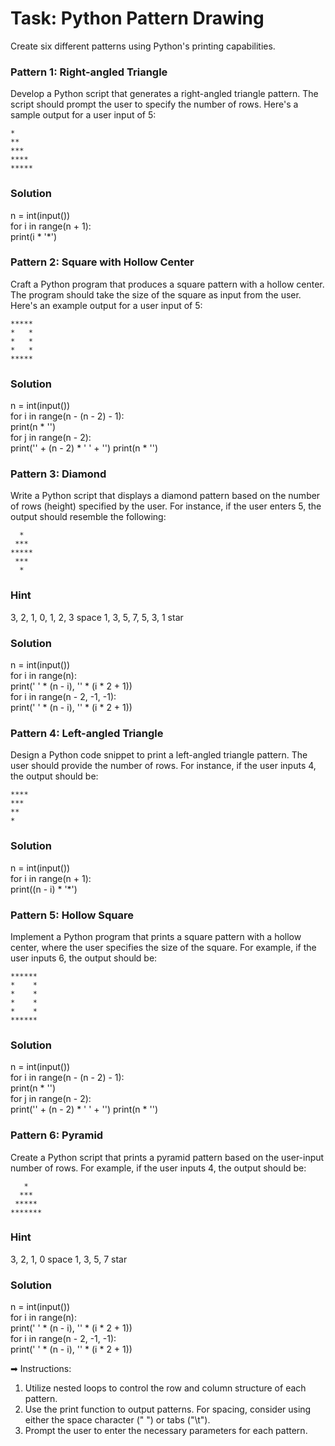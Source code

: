 # Task: Python Pattern Drawing

Create six different patterns using Python's printing capabilities.



### Pattern 1: Right-angled Triangle

Develop a Python script that generates a right-angled triangle pattern. The script should prompt the user to specify the number of rows. Here's a sample output for a user input of 5:

```
*
**
***
****
*****
```
### Solution
n = int(input())\
for i in range(n + 1):\
 print(i * '*')
 
### Pattern 2: Square with Hollow Center

Craft a Python program that produces a square pattern with a hollow center. The program should take the size of the square as input from the user. Here's an example output for a user input of 5:

```
*****
*   *
*   *
*   *
*****
```
### Solution
n = int(input())\
for i in range(n - (n - 2) - 1):\
 print(n * '')\
 for j in range(n - 2):\
  print('' + (n - 2) * ' ' + '') print(n * '')
  
### Pattern 3: Diamond

Write a Python script that displays a diamond pattern based on the number of rows (height) specified by the user. For instance, if the user enters 5, the output should resemble the following:

```
  *
 ***
*****
 ***
  *
```
### Hint
3, 2, 1, 0, 1, 2, 3 space
1, 3, 5, 7, 5, 3, 1 star
### Solution
n = int(input())\
for i in range(n):\
 print(' ' * (n - i), '' * (i * 2 + 1))\
for i in range(n - 2, -1, -1):\
 print(' ' * (n - i), '' * (i * 2 + 1))
 
### Pattern 4: Left-angled Triangle

Design a Python code snippet to print a left-angled triangle pattern. The user should provide the number of rows. For instance, if the user inputs 4, the output should be:

```
****
***
**
*
```
### Solution
n = int(input())\
for i in range(n + 1):\
 print((n - i) * '*')
 
### Pattern 5: Hollow Square

Implement a Python program that prints a square pattern with a hollow center, where the user specifies the size of the square. For example, if the user inputs 6, the output should be:

```
******
*    *
*    *
*    *
*    *
******
```
### Solution
n = int(input())\
for i in range(n - (n - 2) - 1):\
 print(n * '')\
 for j in range(n - 2):\
  print('' + (n - 2) * ' ' + '') print(n * '')
  
### Pattern 6: Pyramid

Create a Python script that prints a pyramid pattern based on the user-input number of rows. For example, if the user inputs 4, the output should be:

```
   *
  ***
 *****
*******
```
### Hint
3, 2, 1, 0 space
1, 3, 5, 7 star
### Solution
n = int(input())\
for i in range(n):\
 print(' ' * (n - i), '' * (i * 2 + 1))\
for i in range(n - 2, -1, -1):\
 print(' ' * (n - i), '' * (i * 2 + 1))
 
➡ Instructions:

1. Utilize nested loops to control the row and column structure of each pattern.
2. Use the print function to output patterns. For spacing, consider using either the space character (" ") or tabs ("\t").
3. Prompt the user to enter the necessary parameters for each pattern.
